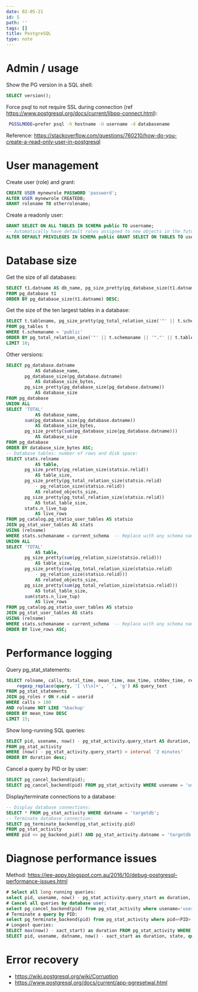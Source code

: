 ```yaml
---
date: 02-05-21
id: 5
path: ''
tags: []
title: PostgreSQL
type: note
---
```


# Admin / usage
Show the PG version in a SQL shell:

```sql
SELECT version();
```

Force psql to not require SSL during connection (ref https://www.postgresql.org/docs/current/libpq-connect.html):

```bash
 PGSSLMODE=prefer psql -h hostname -U username -d databasename
```

Reference: https://stackoverflow.com/questions/760210/how-do-you-create-a-read-only-user-in-postgresql
# User management
Create user (role) and grant:

```sql
CREATE USER mynewrole PASSWORD 'password';
ALTER USER mynewrole CREATEDB;
GRANT rolename TO otherrolename;
```

Create a readonly user:

```sql
GRANT SELECT ON ALL TABLES IN SCHEMA public TO username;
-- Automatically have default roles assigned to new objects in the future:
ALTER DEFAULT PRIVILEGES IN SCHEMA public GRANT SELECT ON TABLES TO username;
```

# Database size
Get the size of all databases:

```sql
SELECT t1.datname AS db_name, pg_size_pretty(pg_database_size(t1.datname)) AS db_size
FROM pg_database t1
ORDER BY pg_database_size(t1.datname) DESC;
```

Get the size of the ten largest tables in a database:

```sql
SELECT t.tablename, pg_size_pretty(pg_total_relation_size('"' || t.schemaname || '"."' || t.tablename || '"')) AS table_total_disc_size
FROM pg_tables t
WHERE t.schemaname = 'public'
ORDER BY pg_total_relation_size('"' || t.schemaname || '"."' || t.tablename || '"') DESC
LIMIT 10;
```

Other versions:

```sql
SELECT pg_database.datname
           AS database_name,
       pg_database_size(pg_database.datname)
           AS database_size_bytes,
       pg_size_pretty(pg_database_size(pg_database.datname))
           AS database_size
FROM pg_database
UNION ALL
SELECT 'TOTAL'
           AS database_name,
       sum(pg_database_size(pg_database.datname))
           AS database_size_bytes,
       pg_size_pretty(sum(pg_database_size(pg_database.datname)))
           AS database_size
FROM pg_database
ORDER BY database_size_bytes ASC;
-- Database tables: number of rows and disk space:
SELECT stats.relname
           AS table,
       pg_size_pretty(pg_relation_size(statsio.relid))
           AS table_size,
       pg_size_pretty(pg_total_relation_size(statsio.relid)
           - pg_relation_size(statsio.relid))
           AS related_objects_size,
       pg_size_pretty(pg_total_relation_size(statsio.relid))
           AS total_table_size,
       stats.n_live_tup
           AS live_rows
FROM pg_catalog.pg_statio_user_tables AS statsio
JOIN pg_stat_user_tables AS stats
USING (relname)
WHERE stats.schemaname = current_schema  -- Replace with any schema name
UNION ALL
SELECT 'TOTAL'
           AS table,
       pg_size_pretty(sum(pg_relation_size(statsio.relid)))
           AS table_size,
       pg_size_pretty(sum(pg_total_relation_size(statsio.relid)
           - pg_relation_size(statsio.relid)))
           AS related_objects_size,
       pg_size_pretty(sum(pg_total_relation_size(statsio.relid)))
           AS total_table_size,
       sum(stats.n_live_tup)
           AS live_rows
FROM pg_catalog.pg_statio_user_tables AS statsio
JOIN pg_stat_user_tables AS stats
USING (relname)
WHERE stats.schemaname = current_schema  -- Replace with any schema name
ORDER BY live_rows ASC;
```

# Performance logging
Query pg_stat_statements:

```sql
SELECT rolname, calls, total_time, mean_time, max_time, stddev_time, rows,
    regexp_replace(query, '[ \t\n]+', ' ', 'g') AS query_text
FROM pg_stat_statements
JOIN pg_roles r ON r.oid = userid
WHERE calls > 100
AND rolname NOT LIKE '%backup'
ORDER BY mean_time DESC
LIMIT 15;
```

Show long-running SQL queries:

```sql
SELECT pid, usename, now() - pg_stat_activity.query_start AS duration, query, state
FROM pg_stat_activity
WHERE (now() - pg_stat_activity.query_start) > interval '2 minutes'
ORDER BY duration desc;
```

Cancel a query by PID or by user:

```sql
SELECT pg_cancel_backend(pid);
SELECT pg_cancel_backend(pid) FROM pg_stat_activity WHERE usename = 'username';
```

Display/terminate connections to a database:

```sql
-- Display database connections:
SELECT * FROM pg_stat_activity WHERE datname = 'targetdb';
-- Terminate database connection:
SELECT pg_terminate_backend(pg_stat_activity.pid)
FROM pg_stat_activity
WHERE pid <> pg_backend_pid() AND pg_stat_activity.datname = 'targetdb';
```

# Diagnose performance issues

Method: https://jee-appy.blogspot.com.au/2016/10/debug-postgresql-performance-issues.html

```sql
# Select all long-running queries:
select pid, usename, now() - pg_stat_activity.query_start as duration, query, state from pg_stat_activity where (now() - pg_stat_activity.query_start) > interval '2 minutes' order by duration desc;
# Cancel all queries by database user:
select pg_cancel_backend(pid) from pg_stat_activity where usename='username';
# Terminate a query by PID:
select pg_terminate_backend(pid) from pg_stat_activity where pid=<PID>;
# Longest queries:
SELECT max(now() - xact_start) as duration FROM pg_stat_activity WHERE state IN ('idle in transaction', 'active');
SELECT pid, usename, datname, now() - xact_start as duration, state, query FROM pg_stat_activity WHERE state IN ('idle in transaction', 'active') order by duration desc;
```

# Error recovery
* https://wiki.postgresql.org/wiki/Corruption
* https://www.postgresql.org/docs/current/app-pgresetwal.html